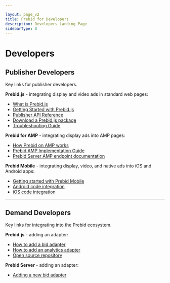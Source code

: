 ```yaml
---

layout: page_v2
title: Prebid for Developers
description: Developers Landing Page
sidebarType: 0
---
```


<a name="publisher_developers"></a>

# Developers

## Publisher Developers

Key links for publisher developers.

**Prebid.js** - integrating display and video ads in standard web pages:

+ [What is Prebid.js](/prebid/prebidjs.html)
+ [Getting Started with Prebid.js](/dev-docs/getting-started.html)
+ [Publisher API Reference](/dev-docs/publisher-api-reference.html)
+ [Download a Prebid.js package](/download.html)
+ [Troubleshooting Guide](/dev-docs/prebid-troubleshooting-guide.html)

**Prebid for AMP** - integrating display ads into AMP pages:

+ [How Prebid on AMP works](/prebid-server/use-cases/pbs-amp.html)
+ [Prebid AMP Implementation Guide](/dev-docs/show-prebid-ads-on-amp-pages.html)
+ [Prebid Server AMP endpoint documentation](/prebid-server/endpoints/openrtb2/pbs-endpoint-amp.html)

**Prebid Mobile** - integrating display, video, and native ads into iOS and Android apps:

+ [Getting started with Prebid Mobile](/prebid-mobile/prebid-mobile-getting-started.html)
+ [Android code integration](/prebid-mobile/pbm-api/android/code-integration-android.html)
+ [iOS code integration](/prebid-mobile/pbm-api//ios/code-integration-ios.html)

---

<a name="demand_developers"/>

## Demand Developers

Key links for integrating into the Prebid ecosystem.

**Prebid.js** - adding an adapter:

+ [How to add a bid adapter](/dev-docs/bidder-adaptor.html)
+ [How to add an analytics adapter](/dev-docs/integrate-with-the-prebid-analytics-api.html)
+ [Open source repository](https://github.com/prebid/Prebid.js)

**Prebid Server** - adding an adapter:

+ [Adding a new bid adapter](/prebid-server/developers/add-new-bidder-go.html)
